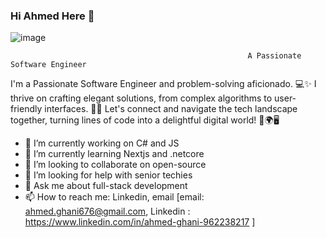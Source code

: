 ### Hi Ahmed Here 👋

![image](https://github.com/ahmedghani676/ahmedghani676/assets/58558139/39ae156d-10fb-4857-b63e-4f032962b1b0)

                                                         A Passionate Software Engineer
                                                         
I'm a Passionate Software Engineer and problem-solving aficionado. 💻✨ I thrive on crafting elegant solutions, from complex algorithms to user-friendly interfaces. 🎹🎵 Let's connect and navigate the tech landscape together, turning lines of code into a delightful digital world! 🌈🌍🖥️

- 🔭 I’m currently working on C# and JS
- 🌱 I’m currently learning Nextjs and .netcore
- 👯 I’m looking to collaborate on open-source
- 🤔 I’m looking for help with senior techies
- 💬 Ask me about full-stack development
- 📫 How to reach me: Linkedin, email
   [email: ahmed.ghani676@gmail.com,
  Linkedin : https://www.linkedin.com/in/ahmed-ghani-962238217 ]
<!--
**ahmedghani676/ahmedghani676** is a ✨ _special_ ✨ repository because its `README.md` (this file) appears on your GitHub profile.

Here are some ideas to get you started:

  

-->
